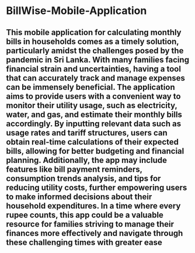 # BillWise-Mobile-Application

## This mobile application for calculating monthly bills in households comes as a timely solution, particularly amidst the challenges posed by the pandemic in Sri Lanka. With many families facing financial strain and uncertainties, having a tool that can accurately track and manage expenses can be immensely beneficial. The application aims to provide users with a convenient way to monitor their utility usage, such as electricity, water, and gas, and estimate their monthly bills accordingly. By inputting relevant data such as usage rates and tariff structures, users can obtain real-time calculations of their expected bills, allowing for better budgeting and financial planning. Additionally, the app may include features like bill payment reminders, consumption trends analysis, and tips for reducing utility costs, further empowering users to make informed decisions about their household expenditures. In a time where every rupee counts, this app could be a valuable resource for families striving to manage their finances more effectively and navigate through these challenging times with greater ease

